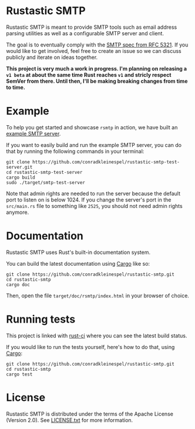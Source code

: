 # Rustastic SMTP

Rustastic SMTP is meant to provide SMTP tools such as email address parsing
utilities as well as a configurable SMTP server and client.

The goal is to eventually comply with the
[SMTP spec from RFC 5321](http://tools.ietf.org/html/rfc5321).
If you would like to get involved, feel free to create an issue so we can discuss publicly and
iterate on ideas together.

**This project is very much a work in progress. I'm planning on releasing a `v1 beta` at about the same time Rust reaches `v1` and stricly respect SemVer from there. Until then, I'll be making breaking changes from time to time.**

# Example

To help you get started and showcase `rsmtp` in action, we have built an [example SMTP server](https://github.com/conradkleinespel/rustastic-smtp-test-server/blob/master/src/main.rs).

If you want to easily build and run the example SMTP server, you can do that by running the following commands in your terminal:
```shell
git clone https://github.com/conradkleinespel/rustastic-smtp-test-server.git
cd rustastic-smtp-test-server
cargo build
sudo ./target/smtp-test-server
```

Note that admin rights are needed to run the server because the default port to listen on is below 1024. If you change the
server's port in the `src/main.rs` file to something like `2525`, you should not need admin rights anymore.

# Documentation

Rustastic SMTP uses Rust's built-in documentation system.

You can build the latest documentation using [Cargo](http://crates.io/) like so:

```shell
git clone https://github.com/conradkleinespel/rustastic-smtp.git
cd rustastic-smtp
cargo doc
```

Then, open the file `target/doc/rsmtp/index.html` in your browser of choice.

# Running tests

This project is linked with [rust-ci](http://rust-ci.org/conradkleinespel/rustastic-smtp) where
you can see the latest build status.

If you would like to run the tests yourself, here's how to do that, using
[Cargo](http://crates.io/):

```shell
git clone https://github.com/conradkleinespel/rustastic-smtp.git
cd rustastic-smtp
cargo test
```

# License

Rustastic SMTP is distributed under the terms of the Apache License (Version 2.0).
See [LICENSE.txt](LICENSE.txt) for more information.
